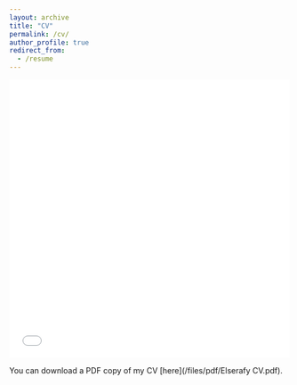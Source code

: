 ```yaml
---
layout: archive
title: "CV"
permalink: /cv/
author_profile: true
redirect_from:
  - /resume
---
```


<iframe src="/files/pdf/Elserafy CV.pdf" width="100%" height="500" frameborder="no" border="0" marginwidth="0" marginheight="0"></iframe>

You can download a PDF copy of my CV [here](/files/pdf/Elserafy CV.pdf).
